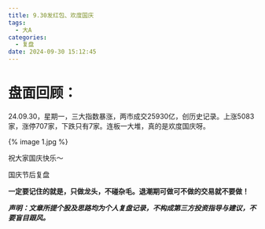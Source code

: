 ```yaml
---
title: 9.30发红包、欢度国庆
tags:
  - 大A
categories:
  - 复盘
date: 2024-09-30 15:12:45
---
```




# 盘面回顾：

24.09.30，星期一，三大指数暴涨，两市成交25930亿，创历史记录。上涨5083家，涨停707家，下跌只有7家。连板一大堆，真的是欢度国庆呀。

{% image 1.jpg %}

祝大家国庆快乐～

国庆节后复盘



**一定要记住的就是，只做龙头，不碰杂毛。退潮期可做可不做的交易就不要做！**



***声明：文章所提个股及思路均为个人复盘记录，不构成第三方投资指导与建议，不要盲目跟风。***
